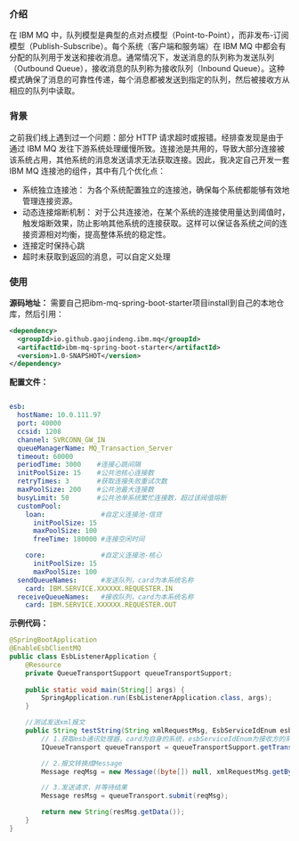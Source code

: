 ### 介绍

在 IBM MQ 中，队列模型是典型的点对点模型（Point-to-Point），而非发布-订阅模型（Publish-Subscribe）。每个系统（客户端和服务端）在 IBM MQ 中都会有分配的队列用于发送和接收消息。通常情况下，发送消息的队列称为发送队列（Outbound Queue），接收消息的队列称为接收队列（Inbound Queue）。这种模式确保了消息的可靠性传递，每个消息都被发送到指定的队列，然后被接收方从相应的队列中读取。
### 背景
之前我们线上遇到过一个问题：部分 HTTP 请求超时或报错。经排查发现是由于通过 IBM MQ 发往下游系统处理缓慢所致。连接池是共用的，导致大部分连接被该系统占用，其他系统的消息发送请求无法获取连接。因此，我决定自己开发一套 IBM MQ 连接池的组件，其中有几个优化点：

- 系统独立连接池： 为各个系统配置独立的连接池，确保每个系统都能够有效地管理连接资源。
- 动态连接熔断机制： 对于公共连接池，在某个系统的连接使用量达到阈值时，触发熔断效果，防止影响其他系统的连接获取。这样可以保证各系统之间的连接资源相对均衡，提高整体系统的稳定性。
- 连接定时保持心跳
- 超时未获取到返回的消息，可以自定义处理
### 使用
**源码地址：**
需要自己把ibm-mq-spring-boot-starter项目install到自己的本地仓库，然后引用：
```xml
<dependency>
  <groupId>io.github.gaojindeng.ibm.mq</groupId>
  <artifactId>ibm-mq-spring-boot-starter</artifactId>
  <version>1.0-SNAPSHOT</version>
</dependency>
```
**配置文件：**
```yaml

esb:
  hostName: 10.0.111.97
  port: 40000
  ccsid: 1208
  channel: SVRCONN_GW_IN
  queueManagerName: MQ_Transaction_Server
  timeout: 60000
  periodTime: 3000    #连接心跳间隔
  initPoolSize: 15    #公共池核心连接数
  retryTimes: 3       #获取连接失败重试次数
  maxPoolSize: 200    #公共池最大连接数
  busyLimit: 50       #公共池单系统繁忙连接数，超过该阀值熔断
  customPool:
    loan:              #自定义连接池-信贷
      initPoolSize: 15
      maxPoolSize: 100
      freeTime: 180000 #连接空闲时间

    core:              #自定义连接池-核心
      initPoolSize: 15
      maxPoolSize: 100
  sendQueueNames:      #发送队列，card为本系统名称
    card: IBM.SERVICE.XXXXXX.REQUESTER.IN
  receiveQueueNames:   #接收队列，card为本系统名称
    card: IBM.SERVICE.XXXXXX.REQUESTER.OUT

```
**示例代码：**
```java
@SpringBootApplication
@EnableEsbClientMQ
public class EsbListenerApplication {
    @Resource
    private QueueTransportSupport queueTransportSupport;
    
    public static void main(String[] args) {
        SpringApplication.run(EsbListenerApplication.class, args);
    }

    //测试发送xml报文
    public String testString(String xmlRequestMsg, EsbServiceIdEnum esbServiceIdEnum) {
        // 1.获取esb通讯处理器，card为自身的系统，esbServiceIdEnum为接收方的系统
        IQueueTransport queueTransport = queueTransportSupport.getTransport("card", esbServiceIdEnum.getSystemCode().getSysName());

        // 2.报文转换成Message
        Message reqMsg = new Message((byte[]) null, xmlRequestMsg.getBytes(StandardCharsets.UTF_8), null, 1208);

        // 3.发送请求，并等待结果
        Message resMsg = queueTransport.submit(reqMsg);

        return new String(resMsg.getData());
    }
}
```
